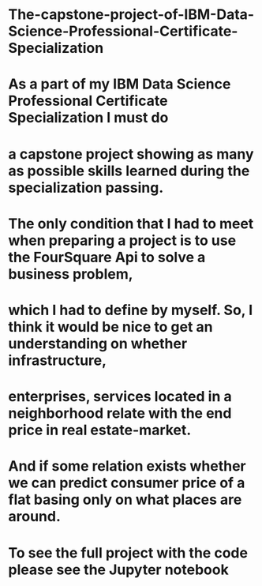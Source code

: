 # The-capstone-project-of-IBM-Data-Science-Professional-Certificate-Specialization

# As a part of my IBM Data Science Professional Certificate Specialization I must do 
# a capstone project showing as many as possible skills learned during the specialization passing. 
# The only condition that I had to meet when preparing a project is to use the FourSquare Api to solve a business problem, 
# which I had to define by myself. So, I think it would be nice to get an understanding on whether infrastructure, 
# enterprises, services located in a neighborhood relate with the end price in real estate-market. 
# And if some relation exists whether we can predict consumer price of a flat basing only on what places are around.

# To see the full project with the code please see the Jupyter notebook
